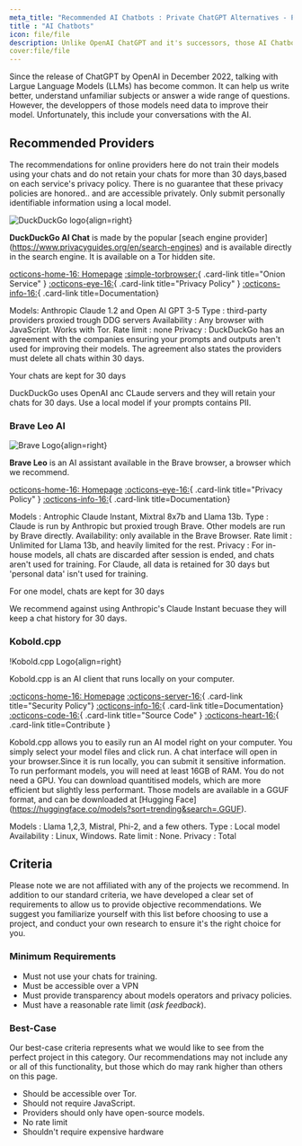 ```yaml
---
meta_title: "Recommended AI Chatbots : Private ChatGPT Alternatives - Privacy Guides"
title : "AI Chatbots"
icon: file/file
description: Unlike OpenAI ChatGPT and it's successors, those AI Chatbots do not train their models using your conversations.
cover:file/file
---
```

Since the release of ChatGPT by OpenAI in December 2022, talking with Largue Language Models (LLMs) has become common. It can help us write better, understand unfamiliar subjects or answer a wide range of questions. However, the developpers of those models need data to improve their model. Unfortunately, this include your conversations with the AI.

## Recommended Providers

The recommendations for online providers here do not train their models using your chats and do not retain your chats for more than 30 days,based on each service's privacy policy. There is no guarantee that these privacy policies are honored.. and are accessible privately. Only submit personally identifiable information using a local model.

<div class="admonition recommendation" markdown>

![DuckDuckGo logo](assets/img/search-engines/duckduckgo.svg){align=right}

**DuckDuckGo AI Chat** is made by the popular [seach engine provider] (https://www.privacyguides.org/en/search-engines) and is available directly in the search engine. It is available on a Tor hidden site.

[octicons-home-16: Homepage](https://duckduckgo.com/aichat)
[:simple-torbrowser:](https://duckduckgogg42xjoc72x3sjasowoarfbgcmvfimaftt6twagswzczad.onion/aichat){ .card-link title="Onion Service" }
[:octicons-eye-16:](https://duckduckgo.com/aichat/privacy-terms){ .card-link title="Privacy Policy" }
[:octicons-info-16:](https://help.duckduckgo.com){ .card-link title=Documentation}

</details>

</div>

Models: Anthropic Claude 1.2 and Open AI GPT 3-5
Type : third-party providers proxied trough DDG servers
Availability : Any browser with JavaScript. Works with Tor.
Rate limit : none
Privacy : DuckDuckGo has an agreement with the companies ensuring your prompts and outputs aren't used for improving their models. The agreement also states the providers must delete all chats within 30 days.

<div class="admonition danger" markdown>
<p class="admonition-title">Your chats are kept for 30 days</p>
DuckDuckGo uses OpenAI anc CLaude servers and they will retain your chats for 30 days. Use a local model if your prompts contains PII.
</div>
  
### Brave Leo AI

<div class="admonition recommendation" markdown>

![Brave Logo](assets/img/browsers/brave.svg){align=right}

**Brave Leo** is an AI assistant available in the Brave browser, a browser which we recommend.

[octicons-home-16: Homepage](https://brave.com/leo)
[:octicons-eye-16:](https://brave.com/privacy/browser/#brave-leo){ .card-link title="Privacy Policy" }
[:octicons-info-16:](https://github.com/brave/brave-browser/wiki/Brave-Leo){ .card-link title=Documentation}

</details>
</div>

Models : Antrophic Claude Instant, Mixtral 8x7b and Llama 13b.
Type : Claude is run by Anthropic but proxied trough Brave. Other models are run by Brave directly.
Availability: only available in the Brave Browser.
Rate limit : Unlimited for Llama 13b, and heavily limited for the rest.
Privacy : For in-house models, all chats are discarded after session is ended, and chats aren't used for training. For Claude, all data is retained for 30 days but 'personal data' isn't used for training.


<div class="admonition danger" markdown>
<p class="admonition-title">For one model, chats are kept for 30 days</p>
We recommend against using Anthropic's Claude Instant becuase they will keep a chat history for 30 days.
</div>

### Kobold.cpp
<div class="admonition recommendation" markdown>
!Kobold.cpp Logo{align=right}

Kobold.cpp is an AI client that runs locally on your computer.



[:octicons-home-16: Homepage](https://github.com/LostRuins/koboldcpp)
[:octicons-server-16:](https://github.com/LostRuins/koboldcpp/blob/2f3597c29abea8b6da28f21e714b6b24a5aca79b/SECURITY.md){ .card-link title="Security Policy"}
[:octicons-info-16:](https://github.com/LostRuins/koboldcpp/wiki){ .card-link title=Documentation}
[:octicons-code-16:](https://github.com/LostRuins/koboldcpp){ .card-link title="Source Code" }
[:octicons-heart-16:](){ .card-link title=Contribute }

</details>
</div>

Kobold.cpp allows you to easily run an AI model right on your computer. You simply select your model files and click run. A chat interface will open in your browser.Since it is run locally, you can submit it sensitive information.
To run performant models, you will need at least 16GB of RAM. You do not need a GPU. You can download quantitised models, which are more efficient but slightly less performant. Those models are available in a GGUF format, and can be downloaded at [Hugging Face] (https://huggingface.co/models?sort=trending&search=.GGUF).

Models : Llama 1,2,3, Mistral, Phi-2, and a few others.
Type : Local model
Availability : Linux, Windows.
Rate limit : None.
Privacy : Total

## Criteria

Please note we are not affiliated with any of the projects we recommend. In addition to our standard criteria, we have developed a clear set of requirements to allow us to provide objective recommendations. We suggest you familiarize yourself with this list before choosing to use a project, and conduct your own research to ensure it's the right choice for you.

### Minimum Requirements

- Must not use your chats for training.
- Must be accessible over a VPN
- Must provide transparency about models operators and privacy policies.
- Must have a reasonable rate limit (*ask feedback*).

### Best-Case

Our best-case criteria represents what we would like to see from the perfect project in this category. Our recommendations may not include any or all of this functionality, but those which do may rank higher than others on this page.

- Should be accessible over Tor.
- Should not require JavaScript.
- Providers should only have open-source models.
- No rate limit
- Shouldn't require expensive hardware
